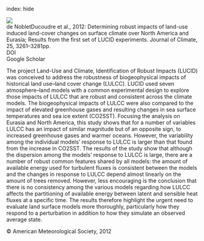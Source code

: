 index: hide

<div class="Citation">
    <div class="Citation-thumb CitationThumb-linked"  data-href="https://doi.org/10.1175/jcli-d-11-00338.1">
      <img src="https://static.claimspace.cloud/climate-study-static/refs/thumbs/9/de_NobletDucoudre_et_al_2012-thumb.png" />
    </div>

  <div class="Citation-body">
    <div class="Citation-text">de NobletDucoudre et al., 2012: Determining robust impacts of land-use induced land-cover changes on surface climate over North America and Eurasia; Results from the first set of LUCID experiments. <span class="Article-journal">Journal of  Climate, </span><span class="Article-volume">25, </span>3261–3281pp.</div>
    <div class="Citation-links">
      <div class="CitationLink" data-href="https://doi.org/10.1175/jcli-d-11-00338.1">
        <div class="CitationLink-icon CitationLink-Doi"></div>
        <div class="CitationLink-text">DOI</div>
      </div>
      <div class="CitationLink" data-href="https://scholar.google.com/scholar?q=10.1175/jcli-d-11-00338.1">
        <div class="CitationLink-icon CitationLink-Scholar"></div>
        <div class="CitationLink-text">Google Scholar</div>
      </div>
    </div>
  </div>
</div>

The project Land-Use and Climate, Identification of Robust Impacts (LUCID) was conceived to address the robustness of biogeophysical impacts of historical land use–land cover change (LULCC). LUCID used seven atmosphere–land models with a common experimental design to explore those impacts of LULCC that are robust and consistent across the climate models. The biogeophysical impacts of LULCC were also compared to the impact of elevated greenhouse gases and resulting changes in sea surface temperatures and sea ice extent (CO2SST). Focusing the analysis on Eurasia and North America, this study shows that for a number of variables LULCC has an impact of similar magnitude but of an opposite sign, to increased greenhouse gases and warmer oceans. However, the variability among the individual models’ response to LULCC is larger than that found from the increase in CO2SST. The results of the study show that although the dispersion among the models’ response to LULCC is large, there are a number of robust common features shared by all models: the amount of available energy used for turbulent fluxes is consistent between the models and the changes in response to LULCC depend almost linearly on the amount of trees removed. However, less encouraging is the conclusion that there is no consistency among the various models regarding how LULCC affects the partitioning of available energy between latent and sensible heat fluxes at a specific time. The results therefore highlight the urgent need to evaluate land surface models more thoroughly, particularly how they respond to a perturbation in addition to how they simulate an observed average state.

<div class="Citation-copy">
&copy; American Meteorological Society, 2012
</div>